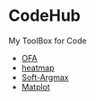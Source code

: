 # CodeHub
My ToolBox for Code

- [OFA](./code/OFA/README.md)
- [heatmap](./code/heatmap.py)
- [Soft-Argmax](./code/Soft-Argmax/soft-argmax.py)
- [Matplot](./code/matplot/readme.md)
